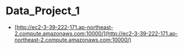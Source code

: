 # Data_Project_1
 - [http://ec2-3-39-222-171.ap-northeast-2.compute.amazonaws.com:10000/](http://ec2-3-39-222-171.ap-northeast-2.compute.amazonaws.com:10000/)